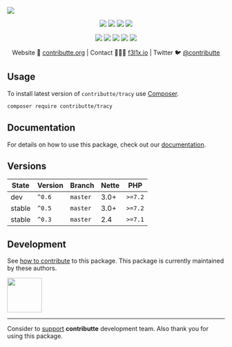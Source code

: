 ![](https://heatbadger.now.sh/github/readme/contributte/tracy/)

<p align=center>
  <a href="https://github.com/contributte/tracy/actions"><img src="https://badgen.net/github/checks/contributte/tracy/master?tracy=300"></a>
  <a href="https://coveralls.io/r/contributte/tracy"><img src="https://badgen.net/coveralls/c/github/contributte/tracy?tracy=300"></a>
  <a href="https://packagist.org/packages/contributte/tracy"><img src="https://badgen.net/packagist/dm/contributte/tracy"></a>
  <a href="https://packagist.org/packages/contributte/tracy"><img src="https://badgen.net/packagist/v/contributte/tracy"></a>
</p>
<p align=center>
  <a href="https://packagist.org/packages/contributte/tracy"><img src="https://badgen.net/packagist/php/contributte/tracy"></a>
  <a href="https://github.com/contributte/tracy"><img src="https://badgen.net/github/license/contributte/tracy"></a>
  <a href="https://bit.ly/ctteg"><img src="https://badgen.net/badge/support/gitter/cyan"></a>
  <a href="https://bit.ly/cttfo"><img src="https://badgen.net/badge/support/forum/yellow"></a>
  <a href="https://contributte.org/partners.html"><img src="https://badgen.net/badge/sponsor/donations/F96854"></a>
</p>

<p align=center>
Website 🚀 <a href="https://contributte.org">contributte.org</a> | Contact 👨🏻‍💻 <a href="https://f3l1x.io">f3l1x.io</a> | Twitter 🐦 <a href="https://twitter.com/contributte">@contributte</a>
</p>

## Usage

To install latest version of `contributte/tracy` use [Composer](https://getcomposer.com).

```bash
composer require contributte/tracy
```

## Documentation

For details on how to use this package, check out our [documentation](.docs).

## Versions

| State       | Version | Branch   | Nette | PHP     |
|-------------|---------|----------|-------|---------|
| dev         | `^0.6`  | `master` | 3.0+  | `>=7.2` |
| stable      | `^0.5`  | `master` | 3.0+  | `>=7.2` |
| stable      | `^0.3`  | `master` | 2.4   | `>=7.1` |


## Development

See [how to contribute](https://contributte.org) to this package. This package is currently maintained by these authors.

<a href="https://github.com/f3l1x">
    <img width="80" height="80" src="https://avatars2.githubusercontent.com/u/538058?v=3&s=80">
</a>

-----

Consider to [support](https://contributte.org/partners) **contributte** development team.
Also thank you for using this package.
